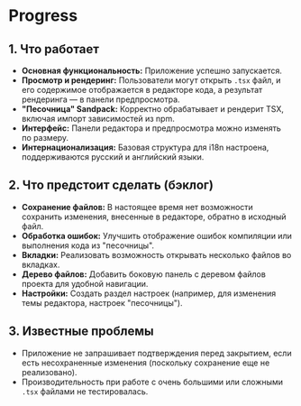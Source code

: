 # Progress

## 1. Что работает

*   **Основная функциональность:** Приложение успешно запускается.
*   **Просмотр и рендеринг:** Пользователи могут открыть `.tsx` файл, и его содержимое отображается в редакторе кода, а результат рендеринга — в панели предпросмотра.
*   **"Песочница" Sandpack:** Корректно обрабатывает и рендерит TSX, включая импорт зависимостей из npm.
*   **Интерфейс:** Панели редактора и предпросмотра можно изменять по размеру.
*   **Интернационализация:** Базовая структура для i18n настроена, поддерживаются русский и английский языки.

## 2. Что предстоит сделать (бэклог)

*   **Сохранение файлов:** В настоящее время нет возможности сохранить изменения, внесенные в редакторе, обратно в исходный файл.
*   **Обработка ошибок:** Улучшить отображение ошибок компиляции или выполнения кода из "песочницы".
*   **Вкладки:** Реализовать возможность открывать несколько файлов во вкладках.
*   **Дерево файлов:** Добавить боковую панель с деревом файлов проекта для удобной навигации.
*   **Настройки:** Создать раздел настроек (например, для изменения темы редактора, настроек "песочницы").

## 3. Известные проблемы

*   Приложение не запрашивает подтверждения перед закрытием, если есть несохраненные изменения (поскольку сохранение еще не реализовано).
*   Производительность при работе с очень большими или сложными `.tsx` файлами не тестировалась.